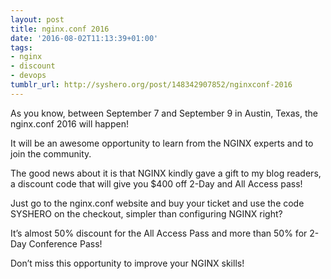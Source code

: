 ```yaml
---
layout: post
title: nginx.conf 2016
date: '2016-08-02T11:13:39+01:00'
tags:
- nginx
- discount
- devops
tumblr_url: http://syshero.org/post/148342907852/nginxconf-2016
---
```

As you know, between September 7 and September 9 in Austin, Texas, the nginx.conf 2016 will happen!

It will be an awesome opportunity to learn from the NGINX experts and to join the community.

The good news about it is that NGINX kindly gave a gift to my blog readers, a discount code that will give you $400 off 2-Day and All Access pass!

Just go to the nginx.conf website and buy your ticket and use the code SYSHERO on the checkout, simpler than configuring NGINX right?

It’s almost 50% discount for the All Access Pass and more than 50% for 2-Day Conference Pass! 

Don’t miss this opportunity to improve your NGINX skills!

